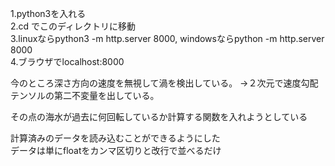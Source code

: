 ﻿1.python3を入れる  
2.cd でこのディレクトリに移動  
3.linuxならpython3 -m http.server 8000, windowsならpython -m http.server 8000  
4.ブラウザでlocalhost:8000

今のところ深さ方向の速度を無視して渦を検出している。
->２次元で速度勾配テンソルの第二不変量を出している。

その点の海水が過去に何回転しているか計算する関数を入れようとしている

計算済みのデータを読み込むことができるようにした  
データは単にfloatをカンマ区切りと改行で並べるだけ